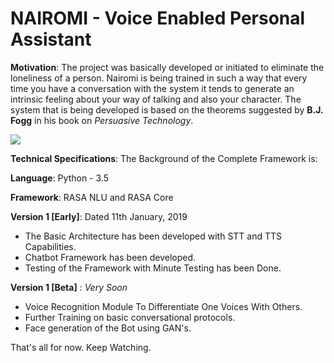 # NAIROMI - **Voice Enabled Personal Assistant**

**Motivation**: The project was basically developed or initiated to  eliminate the loneliness of a person. Nairomi is being trained in such a way that every time you have a conversation with the system it tends to generate an intrinsic feeling about your way of talking and also your character. The system that is being developed is based on the theorems suggested by **B.J. Fogg** in his book on *Persuasive Technology*.

![](https://pngimage.net/wp-content/uploads/2018/05/artificial-intelligence-png-1.png)

**Technical Specifications**: The Background of the Complete Framework is:

**Language**: Python - 3.5

**Framework**: RASA NLU and RASA Core

**Version 1 [Early]**: Dated 11th January, 2019
- The Basic Architecture has been developed with STT and TTS Capabilities. 
- Chatbot Framework has been developed. 
- Testing of the Framework with Minute Testing has been Done.

**Version 1 [Beta]** : *Very Soon*
- Voice Recognition Module To Differentiate One Voices With Others.
- Further Training on basic conversational protocols.
- Face generation of the Bot using GAN's.

That's all for now. Keep Watching.



